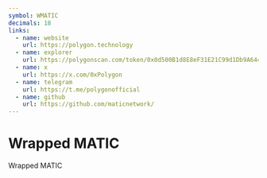 ```yaml
---
symbol: WMATIC
decimals: 18
links:
  - name: website
    url: https://polygon.technology
  - name: explorer
    url: https://polygonscan.com/token/0x0d500B1d8E8eF31E21C99d1Db9A6444d3ADf1270
  - name: x
    url: https://x.com/0xPolygon
  - name: telegram
    url: https://t.me/polygonofficial
  - name: github
    url: https://github.com/maticnetwork/
---
```


# Wrapped MATIC

Wrapped MATIC
